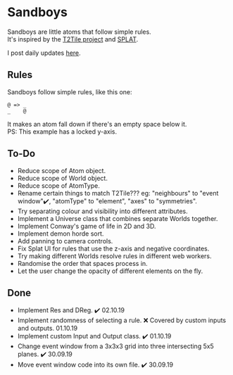 # Sandboys
Sandboys are little atoms that follow simple rules.<br>
It's inspired by the [T2Tile project](https://t2tile.org/) and [SPLAT](https://github.com/DaveAckley/SPLAT).

I post daily updates [here](https://www.instagram.com/todepond/).

## Rules
Sandboys follow simple rules, like this one:
```
@ => _
_    @
```
It makes an atom fall down if there's an empty space below it.<br>
PS: This example has a locked y-axis.

## To-Do
* Reduce scope of Atom object.
* Reduce scope of World object.
* Reduce scope of AtomType.
* Rename certain things to match T2Tile??? eg: "neighbours" to "event window"✔️, "atomType" to "element", "axes" to "symmetries".
* Try separating colour and visibility into different attributes.
* Implement a Universe class that combines separate Worlds together.
* Implement Conway's game of life in 2D and 3D.
* Implement demon horde sort.
* Add panning to camera controls.
* Fix Splat UI for rules that use the z-axis and negative coordinates.
* Try making different Worlds resolve rules in different web workers.
* Randomise the order that spaces process in.
* Let the user change the opacity of different elements on the fly.

## Done
* Implement Res and DReg. ✔️ 02.10.19
* Implement randomness of selecting a rule. ❌ Covered by custom inputs and outputs. 01.10.19
* Implement custom Input and Output class. ✔️ 01.10.19
* Change event window from a 3x3x3 grid into three intersecting 5x5 planes. ✔️ 30.09.19
* Move event window code into its own file. ✔️ 30.09.19
